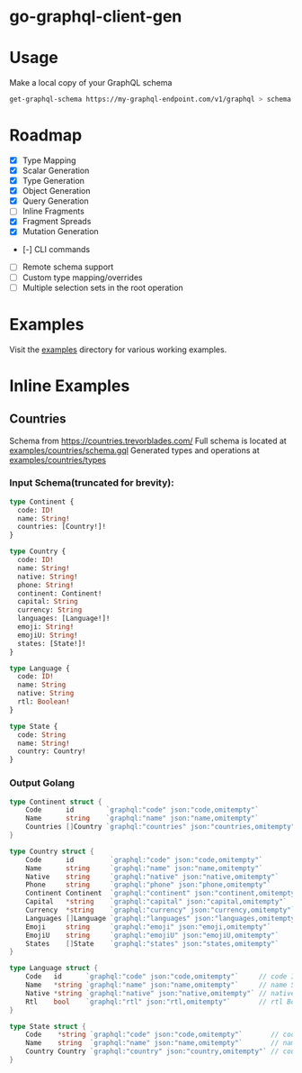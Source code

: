 # go-graphql-client-gen

# Usage
Make a local copy of your GraphQL schema
```sh
get-graphql-schema https://my-graphql-endpoint.com/v1/graphql > schema.gql
```

# Roadmap
- [x] Type Mapping
- [x] Scalar Generation
- [x] Type Generation
- [x] Object Generation
- [x] Query Generation
- [ ] Inline Fragments
- [x] Fragment Spreads
- [x] Mutation Generation
- [-] CLI commands
- [ ] Remote schema support
- [ ] Custom type mapping/overrides
- [ ] Multiple selection sets in the root operation

# Examples
Visit the [examples](examples/) directory for various working examples.

# Inline Examples

## Countries
Schema from https://countries.trevorblades.com/
Full schema is located at [examples/countries/schema.gql](examples/countries/schema.gql)
Generated types and operations at [examples/countries/types](examples/countries/types)

### Input Schema(truncated for brevity): 
```graphql
type Continent {
  code: ID!
  name: String!
  countries: [Country!]!
}

type Country {
  code: ID!
  name: String!
  native: String!
  phone: String!
  continent: Continent!
  capital: String
  currency: String
  languages: [Language!]!
  emoji: String!
  emojiU: String!
  states: [State!]!
}

type Language {
  code: ID!
  name: String
  native: String
  rtl: Boolean!
}

type State {
  code: String
  name: String!
  country: Country!
}
```

### Output Golang
```go
type Continent struct {
	Code      id        `graphql:"code" json:"code,omitempty"`           // code ID!
	Name      string    `graphql:"name" json:"name,omitempty"`           // name String!
	Countries []Country `graphql:"countries" json:"countries,omitempty"` // countries [Country!]!
}

type Country struct {
	Code      id         `graphql:"code" json:"code,omitempty"`           // code ID!
	Name      string     `graphql:"name" json:"name,omitempty"`           // name String!
	Native    string     `graphql:"native" json:"native,omitempty"`       // native String!
	Phone     string     `graphql:"phone" json:"phone,omitempty"`         // phone String!
	Continent Continent  `graphql:"continent" json:"continent,omitempty"` // continent Continent!
	Capital   *string    `graphql:"capital" json:"capital,omitempty"`     // capital String
	Currency  *string    `graphql:"currency" json:"currency,omitempty"`   // currency String
	Languages []Language `graphql:"languages" json:"languages,omitempty"` // languages [Language!]!
	Emoji     string     `graphql:"emoji" json:"emoji,omitempty"`         // emoji String!
	EmojiU    string     `graphql:"emojiU" json:"emojiU,omitempty"`       // emojiU String!
	States    []State    `graphql:"states" json:"states,omitempty"`       // states [State!]!
}

type Language struct {
	Code   id      `graphql:"code" json:"code,omitempty"`     // code ID!
	Name   *string `graphql:"name" json:"name,omitempty"`     // name String
	Native *string `graphql:"native" json:"native,omitempty"` // native String
	Rtl    bool    `graphql:"rtl" json:"rtl,omitempty"`       // rtl Boolean!
}

type State struct {
	Code    *string `graphql:"code" json:"code,omitempty"`       // code String
	Name    string  `graphql:"name" json:"name,omitempty"`       // name String!
	Country Country `graphql:"country" json:"country,omitempty"` // country Country!
}
```
